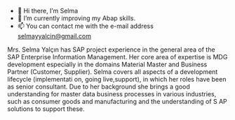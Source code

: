 - 👋 Hi there, I’m Selma 
- 🌱 I’m currently improving my Abap skills.
- 📫 You can contact me with  the e-mail address selmayyalcin@gmail.com

Mrs. Selma Yalçın has SAP project experience in the general area of the SAP Enterprise Information Management. Her core area of expertise is MDG development especially in the domains Material Master and Business Partner (Customer, Supplier). Selma covers all aspects of a development lifecycle (implementati on, going live,support), in which her roles have been as senior consultant. Due to her background she brings a good understanding for master data business processes in various industries, such as consumer goods and
manufacturing and the understanding of S AP solutions to support these.
